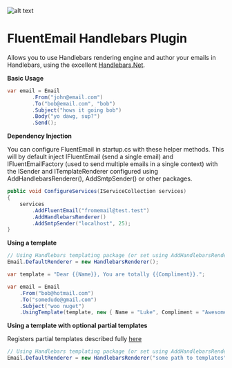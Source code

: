 ![alt text](https://github.com/lukencode/FluentEmail/raw/master/assets/fluentemail_logo_64x64.png "FluentEmail")

# FluentEmail Handlebars Plugin

Allows you to use Handlebars rendering engine and author your emails in Handlebars, using the excellent [Handlebars.Net](https://github.com/rexm/Handlebars.Net).

**Basic Usage**

```csharp
var email = Email
    	.From("john@email.com")
    	.To("bob@email.com", "bob")
    	.Subject("hows it going bob")
    	.Body("yo dawg, sup?")
		.Send();
```


**Dependency Injection**

You can configure FluentEmail in startup.cs with these helper methods. This will by default inject IFluentEmail (send a single email) and IFluentEmailFactory (used to send multiple emails in a single context) with the 
ISender and ITemplateRenderer configured using AddHandlebarsRenderer(), AddSmtpSender() or other packages.

```csharp
public void ConfigureServices(IServiceCollection services)
{
	services
		.AddFluentEmail("fromemail@test.test")
		.AddHandlebarsRenderer()
		.AddSmtpSender("localhost", 25);
}
```

**Using a template**

```csharp
// Using Handlebars templating package (or set using AddHandlebarsRenderer in services)
Email.DefaultRenderer = new HandlebarsRenderer();

var template = "Dear {{Name}}, You are totally {{Compliment}}.";

var email = Email
    .From("bob@hotmail.com")
    .To("somedude@gmail.com")
    .Subject("woo nuget")
    .UsingTemplate(template, new { Name = "Luke", Compliment = "Awesome" });


```

**Using a template with optional partial templates**

Registers partial templates described fully [here](https://github.com/rexm/Handlebars.Net#registering-partials)

```csharp
// Using Handlebars templating package (or set using AddHandlebarsRenderer(templatePath) in services)
Email.DefaultRenderer = new HandlebarsRenderer("some path to templates");
```